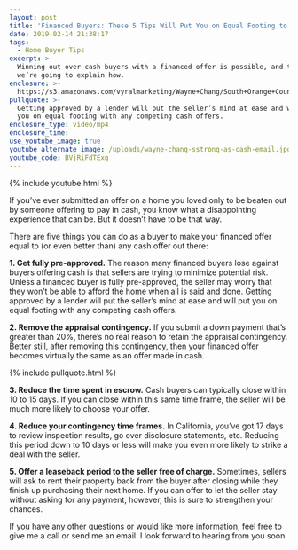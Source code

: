 ```yaml
---
layout: post
title: 'Financed Buyers: These 5 Tips Will Put You on Equal Footing to Any Cash Offer'
date: 2019-02-14 21:38:17
tags:
  - Home Buyer Tips
excerpt: >-
  Winning out over cash buyers with a financed offer is possible, and today
  we’re going to explain how.
enclosure: >-
  https://s3.amazonaws.com/vyralmarketing/Wayne+Chang/South+Orange+County+Real+Estate-+These+5+Tips+Will+Put+You+on+Equal+Footing+to+Any+Cash+Offer.mp4
pullquote: >-
  Getting approved by a lender will put the seller’s mind at ease and will put
  you on equal footing with any competing cash offers.
enclosure_type: video/mp4
enclosure_time:
use_youtube_image: true
youtube_alternate_image: /uploads/wayne-chang-sstrong-as-cash-email.jpg
youtube_code: BVjRiFdTExg
---
```


{% include youtube.html %}

If you’ve ever submitted an offer on a home you loved only to be beaten out by someone offering to pay in cash, you know what a disappointing experience that can be. But it doesn’t have to be that way.&nbsp;

There are five things you can do as a buyer to make your financed offer equal to (or even better than) any cash offer out there:

**1. Get fully pre-approved.** The reason many financed buyers lose against buyers offering cash is that sellers are trying to minimize potential risk. Unless a financed buyer is fully pre-approved, the seller may worry that they won’t be able to afford the home when all is said and done. Getting approved by a lender will put the seller’s mind at ease and will put you on equal footing with any competing cash offers.&nbsp;

**2. Remove the appraisal contingency.** If you submit a down payment that’s greater than 20%, there’s no real reason to retain the appraisal contingency. Better still, after removing this contingency, then your financed offer becomes virtually the same as an offer made in cash.&nbsp;

{% include pullquote.html %}

**3. Reduce the time spent in escrow.** Cash buyers can typically close within 10 to 15 days. If you can close within this same time frame, the seller will be much more likely to choose your offer.&nbsp;

**4. Reduce your contingency time frames.** In California, you’ve got 17 days to review inspection results, go over disclosure statements, etc. Reducing this period down to 10 days or less will make you even more likely to strike a deal with the seller.&nbsp;

**5. Offer a leaseback period to the seller free of charge.** Sometimes, sellers will ask to rent their property back from the buyer after closing while they finish up purchasing their next home. If you can offer to let the seller stay without asking for any payment, however, this is sure to strengthen your chances.&nbsp;

If you have any other questions or would like more information, feel free to give me a call or send me an email. I look forward to hearing from you soon.